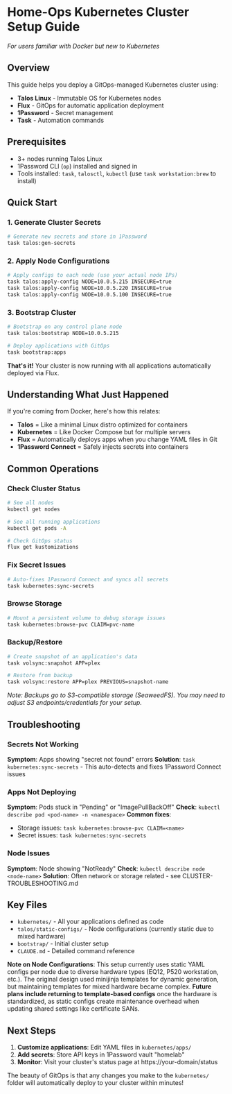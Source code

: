# Home-Ops Kubernetes Cluster Setup Guide

*For users familiar with Docker but new to Kubernetes*

## Overview

This guide helps you deploy a GitOps-managed Kubernetes cluster using:
- **Talos Linux** - Immutable OS for Kubernetes nodes
- **Flux** - GitOps for automatic application deployment 
- **1Password** - Secret management
- **Task** - Automation commands

## Prerequisites

- 3+ nodes running Talos Linux
- 1Password CLI (`op`) installed and signed in
- Tools installed: `task`, `talosctl`, `kubectl` (use `task workstation:brew` to install)

## Quick Start

### 1. Generate Cluster Secrets
```bash
# Generate new secrets and store in 1Password
task talos:gen-secrets
```

### 2. Apply Node Configurations
```bash
# Apply configs to each node (use your actual node IPs)
task talos:apply-config NODE=10.0.5.215 INSECURE=true
task talos:apply-config NODE=10.0.5.220 INSECURE=true  
task talos:apply-config NODE=10.0.5.100 INSECURE=true
```

### 3. Bootstrap Cluster
```bash
# Bootstrap on any control plane node
task talos:bootstrap NODE=10.0.5.215

# Deploy applications with GitOps
task bootstrap:apps
```

**That's it!** Your cluster is now running with all applications automatically deployed via Flux.

## Understanding What Just Happened

If you're coming from Docker, here's how this relates:

- **Talos** = Like a minimal Linux distro optimized for containers
- **Kubernetes** = Like Docker Compose but for multiple servers
- **Flux** = Automatically deploys apps when you change YAML files in Git
- **1Password Connect** = Safely injects secrets into containers

## Common Operations

### Check Cluster Status
```bash
# See all nodes
kubectl get nodes

# See all running applications  
kubectl get pods -A

# Check GitOps status
flux get kustomizations
```

### Fix Secret Issues
```bash
# Auto-fixes 1Password Connect and syncs all secrets
task kubernetes:sync-secrets
```

### Browse Storage
```bash
# Mount a persistent volume to debug storage issues
task kubernetes:browse-pvc CLAIM=pvc-name
```

### Backup/Restore
```bash
# Create snapshot of an application's data
task volsync:snapshot APP=plex

# Restore from backup  
task volsync:restore APP=plex PREVIOUS=snapshot-name
```

*Note: Backups go to S3-compatible storage (SeaweedFS). You may need to adjust S3 endpoints/credentials for your setup.*

## Troubleshooting

### Secrets Not Working
**Symptom**: Apps showing "secret not found" errors
**Solution**: `task kubernetes:sync-secrets` - This auto-detects and fixes 1Password Connect issues

### Apps Not Deploying  
**Symptom**: Pods stuck in "Pending" or "ImagePullBackOff"
**Check**: `kubectl describe pod <pod-name> -n <namespace>`
**Common fixes**:
- Storage issues: `task kubernetes:browse-pvc CLAIM=<name>`
- Secret issues: `task kubernetes:sync-secrets`

### Node Issues
**Symptom**: Node showing "NotReady" 
**Check**: `kubectl describe node <node-name>`
**Solution**: Often network or storage related - see CLUSTER-TROUBLESHOOTING.md

## Key Files

- `kubernetes/` - All your applications defined as code
- `talos/static-configs/` - Node configurations (currently static due to mixed hardware)
- `bootstrap/` - Initial cluster setup
- `CLAUDE.md` - Detailed command reference

**Note on Node Configurations**: This setup currently uses static YAML configs per node due to diverse hardware types (EQ12, P520 workstation, etc.). The original design used minijinja templates for dynamic generation, but maintaining templates for mixed hardware became complex. **Future plans include returning to template-based configs** once the hardware is standardized, as static configs create maintenance overhead when updating shared settings like certificate SANs.

## Next Steps

1. **Customize applications**: Edit YAML files in `kubernetes/apps/`
2. **Add secrets**: Store API keys in 1Password vault "homelab"
3. **Monitor**: Visit your cluster's status page at https://your-domain/status

The beauty of GitOps is that any changes you make to the `kubernetes/` folder will automatically deploy to your cluster within minutes!